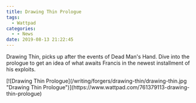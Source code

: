 ```yaml
---
title: Drawing Thin Prologue
tags: 
  - Wattpad
categories:
  - - News
date: 2019-08-13 21:22:45
---
```


Drawing Thin, picks up after the events of Dead Man's Hand. Dive into the prologue to get an idea of what awaits Francis in the newest installment of his exploits.<!-- more -->
<div class="center">[![Drawing Thin Prologue](/writing/forgers/drawing-thin/drawing-thin.jpg "Drawing Thin Prologue")](https://www.wattpad.com/761379113-drawing-thin-prologue)</div>